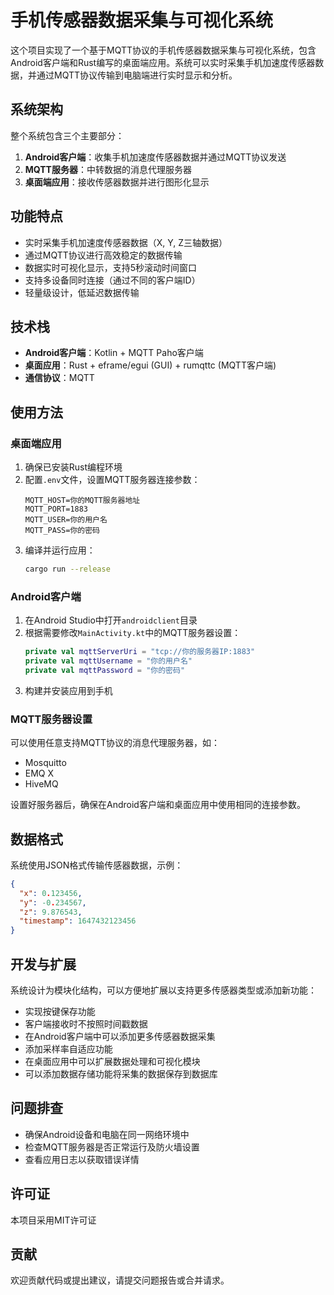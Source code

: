 # 手机传感器数据采集与可视化系统

这个项目实现了一个基于MQTT协议的手机传感器数据采集与可视化系统，包含Android客户端和Rust编写的桌面端应用。系统可以实时采集手机加速度传感器数据，并通过MQTT协议传输到电脑端进行实时显示和分析。

## 系统架构

整个系统包含三个主要部分：

1. **Android客户端**：收集手机加速度传感器数据并通过MQTT协议发送
2. **MQTT服务器**：中转数据的消息代理服务器
3. **桌面端应用**：接收传感器数据并进行图形化显示

## 功能特点

- 实时采集手机加速度传感器数据（X, Y, Z三轴数据）
- 通过MQTT协议进行高效稳定的数据传输
- 数据实时可视化显示，支持5秒滚动时间窗口
- 支持多设备同时连接（通过不同的客户端ID）
- 轻量级设计，低延迟数据传输

## 技术栈

- **Android客户端**：Kotlin + MQTT Paho客户端
- **桌面应用**：Rust + eframe/egui (GUI) + rumqttc (MQTT客户端)
- **通信协议**：MQTT

## 使用方法

### 桌面端应用

1. 确保已安装Rust编程环境
2. 配置`.env`文件，设置MQTT服务器连接参数：
   ```
   MQTT_HOST=你的MQTT服务器地址
   MQTT_PORT=1883
   MQTT_USER=你的用户名
   MQTT_PASS=你的密码
   ```
3. 编译并运行应用：
   ```bash
   cargo run --release
   ```

### Android客户端

1. 在Android Studio中打开`androidclient`目录
2. 根据需要修改`MainActivity.kt`中的MQTT服务器设置：
   ```kotlin
   private val mqttServerUri = "tcp://你的服务器IP:1883"
   private val mqttUsername = "你的用户名"
   private val mqttPassword = "你的密码"
   ```
3. 构建并安装应用到手机

### MQTT服务器设置

可以使用任意支持MQTT协议的消息代理服务器，如：
- Mosquitto
- EMQ X
- HiveMQ

设置好服务器后，确保在Android客户端和桌面应用中使用相同的连接参数。

## 数据格式

系统使用JSON格式传输传感器数据，示例：

```json
{
  "x": 0.123456,
  "y": -0.234567,
  "z": 9.876543,
  "timestamp": 1647432123456
}
```

## 开发与扩展

系统设计为模块化结构，可以方便地扩展以支持更多传感器类型或添加新功能：

- 实现按键保存功能
- 客户端接收时不按照时间戳数据
- 在Android客户端中可以添加更多传感器数据采集
- 添加采样率自适应功能
- 在桌面应用中可以扩展数据处理和可视化模块
- 可以添加数据存储功能将采集的数据保存到数据库

## 问题排查

- 确保Android设备和电脑在同一网络环境中
- 检查MQTT服务器是否正常运行及防火墙设置
- 查看应用日志以获取错误详情

## 许可证

本项目采用MIT许可证

## 贡献

欢迎贡献代码或提出建议，请提交问题报告或合并请求。 